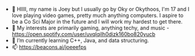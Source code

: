- 👋 HIIII, my name is Joey but I usually go by Oky or Okythoos, I'm 17 and I love playing video games, pretty much anything computers. I aspire to be a Co Sci Major in the future and I will work my hardest to get there.
- 👀 My interests are primarily gaming, anything techy, and music - https://open.spotify.com/user/uvqlqilh0dizk160bo820yucb
- 🌱 I’m currently learning C++, Java, and data structuring.
- 📫 https://beacons.ai/joeeefps
